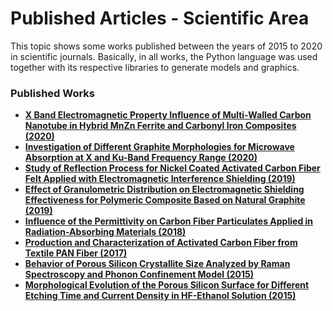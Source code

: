 <!-- Published Articles Section -->

<h1>Published Articles - Scientific Area</h1>

<p>This topic shows some works published between the years of 2015 to 2020 in scientific journals. Basically, in all works, the Python language was used together with its respective libraries to generate models and graphics.</p>

<h3>Published Works</h3>

<ul>
    <li class="article_li"><a href="https://www.sciencedirect.com/science/article/pii/S2238785419312840" target="_blank"><strong>X Band Electromagnetic Property Influence of Multi-Walled Carbon Nanotube in Hybrid MnZn Ferrite and Carbonyl Iron Composites (2020)</strong></a></li>
    <li class="article_li"><a href="https://link.springer.com/article/10.1007/s10854-020-04443-y" target="_blank"><strong>Investigation of Different Graphite Morphologies for Microwave Absorption at X and Ku-Band Frequency Range (2020)</strong></a></li>
    <li class="article_li"><a href="https://www.sciencedirect.com/science/article/pii/S2238785419307495" target="_blank"><strong>Study of Reflection Process for Nickel Coated Activated Carbon Fiber Felt Applied with Electromagnetic Interference Shielding (2019)</strong></a></li>
    <li class="article_li"><a href="https://www.degruyter.com/view/journals/secm/26/1/article-p531.xml" target="_blank"><strong>Effect of Granulometric Distribution on Electromagnetic Shielding Effectiveness for Polymeric Composite Based on Natural Graphite (2019)</strong></a></li>
    <li class="article_li"><a href="https://www.engineeringresearch.org/index.php/GJRE/article/view/1724" target="_blank"><strong>Influence of the Permittivity on Carbon Fiber Particulates Applied in Radiation-Absorbing Materials (2018)</strong></a></li>
    <li class="article_li"><a href="https://www.scielo.br/scielo.php?pid=S2175-91462017005006103&script=sci_arttext" target="_blank"><strong>Production and Characterization of Activated Carbon Fiber from Textile PAN Fiber (2017)</strong></a></li>
    <li class="article_li"><a href="http://www.sbvacuo.org.br/rbav/index.php/rbav/article/view/985" target="_blank"><strong>Behavior of Porous Silicon Crystallite Size Analyzed by Raman Spectroscopy and Phonon Confinement Model (2015)</strong></a></li>
    <li class="article_li"><a href="http://www.sbvacuo.org.br/rbav/index.php/rbav/article/view/989" target="_blank"><strong>Morphological Evolution of the Porous Silicon Surface for Different Etching Time and Current Density in HF-Ethanol Solution (2015)</strong></a></li>
</ul>
